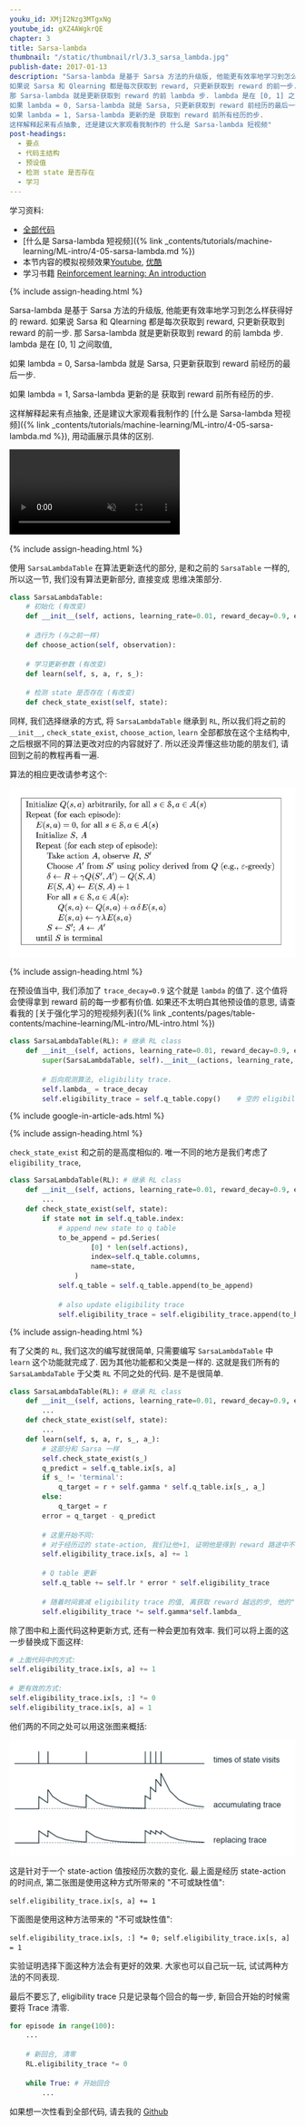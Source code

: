 ```yaml
---
youku_id: XMjI2Nzg3MTgxNg
youtube_id: gXZ4AWgkrQE
chapter: 3
title: Sarsa-lambda
thumbnail: "/static/thumbnail/rl/3.3_sarsa_lambda.jpg"
publish-date: 2017-01-13
description: "Sarsa-lambda 是基于 Sarsa 方法的升级版, 他能更有效率地学习到怎么样获得好的 reward.
如果说 Sarsa 和 Qlearning 都是每次获取到 reward, 只更新获取到 reward 的前一步.
那 Sarsa-lambda 就是更新获取到 reward 的前 lambda 步. lambda 是在 [0, 1] 之间取值,
如果 lambda = 0, Sarsa-lambda 就是 Sarsa, 只更新获取到 reward 前经历的最后一步.
如果 lambda = 1, Sarsa-lambda 更新的是 获取到 reward 前所有经历的步.
这样解释起来有点抽象, 还是建议大家观看我制作的 什么是 Sarsa-lambda 短视频"
post-headings:
  - 要点
  - 代码主结构
  - 预设值
  - 检测 state 是否存在
  - 学习
---
```



学习资料:
  * [全部代码](https://github.com/MorvanZhou/Reinforcement-learning-with-tensorflow/tree/master/contents/4_Sarsa_lambda_maze)
  * [什么是 Sarsa-lambda 短视频]({% link _contents/tutorials/machine-learning/ML-intro/4-05-sarsa-lambda.md %})
  * 本节内容的模拟视频效果[Youtube](https://www.youtube.com/watch?v=0-odgVLZ5EQ&index=3&list=PLXO45tsB95cLYyEsEylpPvTY-8ErPt2O_), [优酷](http://v.youku.com/v_show/id_XMTg3NTI2NzcyOA==.html)
  * 学习书籍 [Reinforcement learning: An introduction](http://ufal.mff.cuni.cz/~straka/courses/npfl114/2016/sutton-bookdraft2016sep.pdf)

{% include assign-heading.html %}



Sarsa-lambda 是基于 Sarsa 方法的升级版, 他能更有效率地学习到怎么样获得好的 reward.
如果说 Sarsa 和 Qlearning 都是每次获取到 reward, 只更新获取到 reward 的前一步.
那 Sarsa-lambda 就是更新获取到 reward 的前 lambda 步. lambda 是在 [0, 1] 之间取值,

如果 lambda = 0, Sarsa-lambda 就是 Sarsa, 只更新获取到 reward 前经历的最后一步.

如果 lambda = 1, Sarsa-lambda 更新的是 获取到 reward 前所有经历的步.

这样解释起来有点抽象, 还是建议大家观看我制作的 [什么是 Sarsa-lambda 短视频]({% link _contents/tutorials/machine-learning/ML-intro/4-05-sarsa-lambda.md %}), 用动画展示具体的区别.

<video class="tut-content-video" controls loop autoplay muted>
  <source src="/static/results/rl/maze sarsa_lambda.mp4" type="video/mp4">
  Your browser does not support HTML5 video.
</video>



{% include assign-heading.html %}


使用 `SarsaLambdaTable` 在算法更新迭代的部分, 是和之前的 `SarsaTable` 一样的, 所以这一节, 我们没有算法更新部分, 直接变成 思维决策部分.

```python
class SarsaLambdaTable:
    # 初始化 (有改变)
    def __init__(self, actions, learning_rate=0.01, reward_decay=0.9, e_greedy=0.9, trace_decay=0.9):

    # 选行为 (与之前一样)
    def choose_action(self, observation):

    # 学习更新参数 (有改变)
    def learn(self, s, a, r, s_):

    # 检测 state 是否存在 (有改变)
    def check_state_exist(self, state):
```

同样, 我们选择继承的方式, 将 `SarsaLambdaTable` 继承到 `RL`,
所以我们将之前的 `__init__`, `check_state_exist`, `choose_action`, `learn` 全部都放在这个主结构中, 之后根据不同的算法更改对应的内容就好了.
所以还没弄懂这些功能的朋友们, 请回到之前的教程再看一遍.

算法的相应更改请参考这个:

<img class="course-image" src="/static/results/rl/3-3-1.png" alt="{{ page.title }}{% increment image-count %}">

{% include assign-heading.html %}

在预设值当中, 我们添加了 `trace_decay=0.9` 这个就是 `lambda` 的值了. 这个值将会使得拿到 reward 前的每一步都有价值.
如果还不太明白其他预设值的意思, 请查看我的 [关于强化学习的短视频列表]({% link _contents/pages/table-contents/machine-learning/ML-intro/ML-intro.html %})

```python
class SarsaLambdaTable(RL): # 继承 RL class
    def __init__(self, actions, learning_rate=0.01, reward_decay=0.9, e_greedy=0.9, trace_decay=0.9):
        super(SarsaLambdaTable, self).__init__(actions, learning_rate, reward_decay, e_greedy)

        # 后向观测算法, eligibility trace.
        self.lambda_ = trace_decay
        self.eligibility_trace = self.q_table.copy()    # 空的 eligibility trace 表
```

{% include google-in-article-ads.html %}

{% include assign-heading.html %}

`check_state_exist` 和之前的是高度相似的. 唯一不同的地方是我们考虑了 `eligibility_trace`,

```python
class SarsaLambdaTable(RL): # 继承 RL class
    def __init__(self, actions, learning_rate=0.01, reward_decay=0.9, e_greedy=0.9, trace_decay=0.9):
        ...
    def check_state_exist(self, state):
        if state not in self.q_table.index:
            # append new state to q table
            to_be_append = pd.Series(
                    [0] * len(self.actions),
                    index=self.q_table.columns,
                    name=state,
                )
            self.q_table = self.q_table.append(to_be_append)

            # also update eligibility trace
            self.eligibility_trace = self.eligibility_trace.append(to_be_append)
```

{% include assign-heading.html %}

有了父类的 `RL`, 我们这次的编写就很简单, 只需要编写 `SarsaLambdaTable` 中 `learn` 这个功能就完成了. 因为其他功能都和父类是一样的.
这就是我们所有的 `SarsaLambdaTable` 于父类 `RL` 不同之处的代码. 是不是很简单.

```python
class SarsaLambdaTable(RL): # 继承 RL class
    def __init__(self, actions, learning_rate=0.01, reward_decay=0.9, e_greedy=0.9, trace_decay=0.9):
        ...
    def check_state_exist(self, state):
        ...
    def learn(self, s, a, r, s_, a_):
        # 这部分和 Sarsa 一样
        self.check_state_exist(s_)
        q_predict = self.q_table.ix[s, a]
        if s_ != 'terminal':
            q_target = r + self.gamma * self.q_table.ix[s_, a_]
        else:
            q_target = r
        error = q_target - q_predict

        # 这里开始不同:
        # 对于经历过的 state-action, 我们让他+1, 证明他是得到 reward 路途中不可或缺的一环
        self.eligibility_trace.ix[s, a] += 1

        # Q table 更新
        self.q_table += self.lr * error * self.eligibility_trace

        # 随着时间衰减 eligibility trace 的值, 离获取 reward 越远的步, 他的"不可或缺性"越小
        self.eligibility_trace *= self.gamma*self.lambda_
```

除了图中和上面代码这种更新方式, 还有一种会更加有效率. 我们可以将上面的这一步替换成下面这样:

```python
# 上面代码中的方式:
self.eligibility_trace.ix[s, a] += 1

# 更有效的方式:
self.eligibility_trace.ix[s, :] *= 0
self.eligibility_trace.ix[s, a] = 1
```

他们两的不同之处可以用这张图来概括:

<img class="course-image" src="/static/results/rl/3-3-2.png" alt="{{ page.title }}{% increment image-count %}">

这是针对于一个 state-action 值按经历次数的变化.
最上面是经历 state-action 的时间点, 第二张图是使用这种方式所带来的 "不可或缺性值":

`self.eligibility_trace.ix[s, a] += 1`

下面图是使用这种方法带来的 "不可或缺性值":

`self.eligibility_trace.ix[s, :] *= 0; self.eligibility_trace.ix[s, a] = 1`

实验证明选择下面这种方法会有更好的效果. 大家也可以自己玩一玩, 试试两种方法的不同表现.

最后不要忘了, eligibility trace 只是记录每个回合的每一步, 新回合开始的时候需要将 Trace 清零.

```python
for episode in range(100):
    ...

    # 新回合, 清零
    RL.eligibility_trace *= 0

    while True: # 开始回合
        ...
```

如果想一次性看到全部代码, 请去我的 [Github](https://github.com/MorvanZhou/Reinforcement-learning-with-tensorflow/tree/master/contents/4_Sarsa_lambda_maze)


